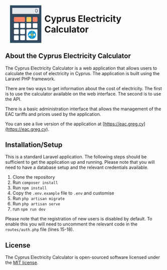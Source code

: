 <div style="margin: 15px; display: flex; justify-content: center; align-items: center; min-height: 100px">
    <div style="display: flex; align-items: center;">
        <img src="https://raw.githubusercontent.com/gregcy/eacprice/master/public/images/calculator.png" width="100" alt="Cyprus Electricity Calculator" style="width: 100px; height: auto; margin-right: 10px;">
        <h1 style="margin: 0;">Cyprus Electricity Calculator</h1>
    </div>
</div>
<p align="center">


## About the Cyprus Electricity Calculator

The Cyprus Electricity Calculator is a web application that allows users to calculate the cost of electricity in Cyprus. The application is built using the Laravel PHP framework.

There are two ways to get information about the cost of electricity. The first is to use the calculator available on the web interface. The second is to use the API.

There is a basic administration interface that allows the management of the EAC tariffs and prices used by the application.

You can see a live version of the application at [https://eac.greg.cy](https://eac.greg.cy).


## Installation/Setup

This is a standard Laravel application. The following steps should be sufficient to get the application up and running. Please note that you will need to have a database setup and the relevant credentials available.

1. Clone the repository
2. Run `composer install`
3. Run `npm install`
4. Copy the `.env.example` file to `.env` and customise
5. Run `php artisan migrate`
6. Run `php artisan serve`
7. run `npm run dev`

Please note that the registration of new users is disabled by default. To enable this you will need to uncomment the relevant code in the `routes/auth.php` file (lines 15-18).



## License

The Cyprus Electricity Calculator is open-sourced software licensed under the [MIT license](https://opensource.org/licenses/MIT).
